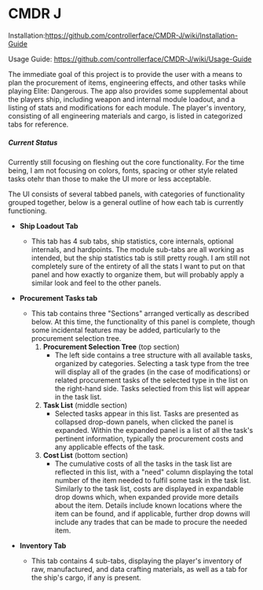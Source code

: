 # CMDR J

Installation:https://github.com/controllerface/CMDR-J/wiki/Installation-Guide

Usage Guide: https://github.com/controllerface/CMDR-J/wiki/Usage-Guide

The immediate goal of this project is to provide the user with a means to plan the procurement of items, engineering effects, and other tasks while playing Elite: Dangerous. The app also provides some supplemental about the players ship, including weapon and internal module loadout, and a listing of stats and modifications for each module. The player's inventory, consisting of all engineering materials and cargo, is listed in categorized tabs for reference.

##### Current Status

Currently still focusing on fleshing out the core functionality. For the time being, I am not focusing on colors, fonts, spacing or other style related tasks otehr than those to make the UI more or less acceptable.

The UI consists of several tabbed panels, with categories of functionality grouped together, below is a general outline of how each tab is currently functioning.

* **Ship Loadout Tab**
    * This tab has 4 sub tabs, ship statistics, core internals, optional internals, and hardpoints. The module sub-tabs are all working as intended, but the ship statistics tab is still pretty rough. I am still not completely sure of the entirety of all the stats I want to put on that panel and how exactly to organize them, but will probably apply a similar look and feel to the other panels.

* **Procurement Tasks tab**
    * This tab contains three "Sections" arranged vertically as described below. At this time, the functionality of this panel is complete, though some incidental features may be added, particularly to the procurement selection tree.
        1. **Procurement Selection Tree** (top section)
            * The left side contains a tree structure with all available tasks, organized by categories. Selecting a task type from the tree will display all of the grades (in the case of modifications) or related procurement tasks of the selected type in the list on the right-hand side. Tasks selectied from this list will appear in the task list.
        2. **Task List** (middle section)
            * Selected tasks appear in this list. Tasks are presented as collapsed drop-down panels, when clicked the panel is expanded. Within the expanded panel is a list of all the task's pertinent information, typically the procurement costs and any applicable effects of the task.
        3. **Cost List** (bottom section)
            * The cumulative costs of all the tasks in the task list are reflected in this list, with a "need" column displaying the total number of the item needed to fulfil some task in the task list. Similarly to the task list, costs are displayed in expandable drop downs which, when expanded provide more details about the item. Details include known locations where the item can be found, and if applicable, further drop downs will include any trades that can be made to procure the needed item.

 * **Inventory Tab**
    * This tab contains 4 sub-tabs, displaying the player's inventory of raw, manufactured, and data crafting materials, as well as a tab for the ship's cargo, if any is present.
